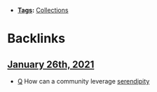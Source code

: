 - **[Tags](<Tags.md>):** [Collections](<Collections.md>)

# Backlinks
## [January 26th, 2021](<January 26th, 2021.md>)
- [Q](<Q.md>) How can a community leverage [serendipity](<serendipity.md>)

